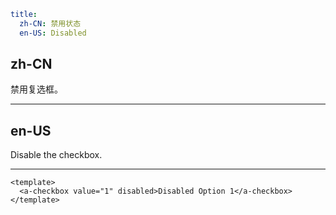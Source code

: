```yaml
title:
  zh-CN: 禁用状态
  en-US: Disabled
```

## zh-CN

禁用复选框。

---

## en-US

Disable the checkbox.

---

```vue
<template>
  <a-checkbox value="1" disabled>Disabled Option 1</a-checkbox>
</template>
```
